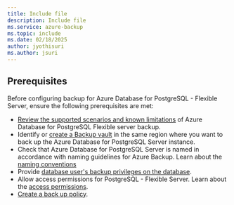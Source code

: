 ```yaml
---
title: Include file
description: Include file
ms.service: azure-backup
ms.topic: include
ms.date: 02/18/2025
author: jyothisuri
ms.author: jsuri
---
```


## Prerequisites

Before configuring backup for Azure Database for PostgreSQL - Flexible Server, ensure the following prerequisites are met:

- [Review the supported scenarios and known limitations](../articles/backup/backup-azure-database-postgresql-flex-support-matrix.md) of Azure Database for PostgreSQL Flexible server backup.
- Identify or [create a Backup vault](../articles/backup/create-manage-backup-vault.md#create-a-backup-vault) in the same region where you want to back up the Azure Database for PostgreSQL Server instance.
- Check that Azure Database for PostgreSQL Server is named in accordance with naming guidelines for Azure Backup. Learn about the [naming conventions](/previous-versions/azure/postgresql/single-server/tutorial-design-database-using-azure-portal#create-an-azure-database-for-postgresql)
- Provide [database user's backup privileges on the database](../articles/backup/backup-azure-database-postgresql-overview.md#database-users-backup-privileges-on-the-database).
- Allow access permissions for PostgreSQL - Flexible Server. Learn about the [access permissions](../articles/backup/backup-azure-database-postgresql-overview.md#access-permissions-on-the-azure-postgresql-server).
- [Create a back up policy](../articles/backup/backup-azure-database-postgresql-flex.md#create-a-backup-policy).